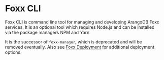 # Foxx CLI

Foxx CLI is command line tool for managing and developing ArangoDB
Foxx services. It is an optional tool which requires Node.js and
can be installed via the package managers NPM and Yarn.

It is the successor of `foxx-manager`, which is deprecated and will be
removed eventually. Also see [Foxx Deployment](../../Foxx/Deployment.md)
for additional deployment options.
